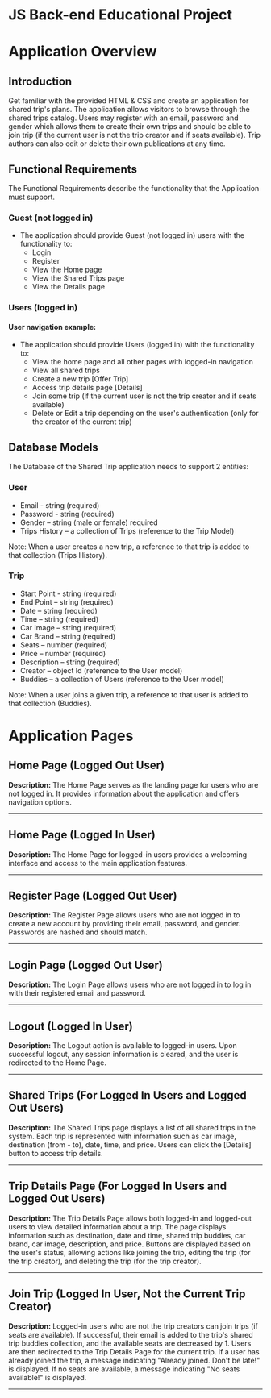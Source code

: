 # JS Back-end Educational Project

# Application Overview

## Introduction

Get familiar with the provided HTML & CSS and create an application for shared trip's plans. The application allows visitors to browse through the shared trips catalog. Users may register with an email, password and gender which allows them to create their own trips and should be able to join trip (if the current user is not the trip creator and if seats available). Trip authors can also edit or delete their own publications at any time.


## Functional Requirements

The Functional Requirements describe the functionality that the Application must support.

### Guest (not logged in)

- The application should provide Guest (not logged in) users with the functionality to:
  - Login
  - Register
  - View the Home page
  - View the Shared Trips page
  - View the Details page

### Users (logged in)

#### User navigation example:

- The application should provide Users (logged in) with the functionality to:
  - View the home page and all other pages with logged-in navigation
  - View all shared trips
  - Create a new trip [Offer Trip]
  - Access trip details page [Details]
  - Join some trip (if the current user is not the trip creator and if seats available)
  - Delete or Edit a trip depending on the user's authentication (only for the creator of the current trip)
 
## Database Models

The Database of the Shared Trip application needs to support 2 entities:

### User

- Email - string (required)
- Password - string (required)
- Gender – string (male or female) required
- Trips History – a collection of Trips (reference to the Trip Model)

Note: When a user creates a new trip, a reference to that trip is added to that collection (Trips History).

### Trip

- Start Point - string (required)
- End Point – string (required)
- Date – string (required)
- Time – string (required)
- Car Image – string (required)
- Car Brand – string (required)
- Seats – number (required)
- Price – number (required)
- Description – string (required)
- Creator – object Id (reference to the User model)
- Buddies – a collection of Users (reference to the User model)

Note: When a user joins a given trip, a reference to that user is added to that collection (Buddies).

# Application Pages

## Home Page (Logged Out User)

**Description:** The Home Page serves as the landing page for users who are not logged in. It provides information about the application and offers navigation options.

---

## Home Page (Logged In User)

**Description:** The Home Page for logged-in users provides a welcoming interface and access to the main application features.

---

## Register Page (Logged Out User)

**Description:** The Register Page allows users who are not logged in to create a new account by providing their email, password, and gender. Passwords are hashed and should match.

---

## Login Page (Logged Out User)

**Description:** The Login Page allows users who are not logged in to log in with their registered email and password.

---

## Logout (Logged In User)

**Description:** The Logout action is available to logged-in users. Upon successful logout, any session information is cleared, and the user is redirected to the Home Page.

---

## Shared Trips (For Logged In Users and Logged Out Users)

**Description:** The Shared Trips page displays a list of all shared trips in the system. Each trip is represented with information such as car image, destination (from - to), date, time, and price. Users can click the [Details] button to access trip details.

---

## Trip Details Page (For Logged In Users and Logged Out Users)

**Description:** The Trip Details Page allows both logged-in and logged-out users to view detailed information about a trip. The page displays information such as destination, date and time, shared trip buddies, car brand, car image, description, and price. Buttons are displayed based on the user's status, allowing actions like joining the trip, editing the trip (for the trip creator), and deleting the trip (for the trip creator).

---

## Join Trip (Logged In User, Not the Current Trip Creator)

**Description:** Logged-in users who are not the trip creators can join trips (if seats are available). If successful, their email is added to the trip's shared trip buddies collection, and the available seats are decreased by 1. Users are then redirected to the Trip Details Page for the current trip. If a user has already joined the trip, a message indicating "Already joined. Don't be late!" is displayed. If no seats are available, a message indicating "No seats available!" is displayed.

---
